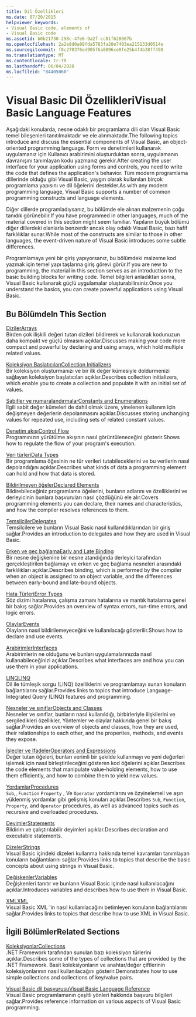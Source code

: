 ```yaml
---
title: Dil Özellikleri
ms.date: 07/20/2015
helpviewer_keywords:
- Visual Basic code, elements of
- Visual Basic code
ms.assetid: b0b21730-298c-47e6-9a2f-cc81f628067b
ms.openlocfilehash: 2a2e8d0a08fda5783fa20e7403ea215133d0514e
ms.sourcegitcommit: f8c270376ed905f6a8896ce0fe25b4f4b38ff498
ms.translationtype: MT
ms.contentlocale: tr-TR
ms.lasthandoff: 06/04/2020
ms.locfileid: "84405060"
---
```

# <a name="visual-basic-language-features"></a><span data-ttu-id="bbc2d-102">Visual Basic Dil Özellikleri</span><span class="sxs-lookup"><span data-stu-id="bbc2d-102">Visual Basic Language Features</span></span>
<span data-ttu-id="bbc2d-103">Aşağıdaki konularda, nesne odaklı bir programlama dili olan Visual Basic temel bileşenleri tanıtılmaktadır ve ele alınmaktadır.</span><span class="sxs-lookup"><span data-stu-id="bbc2d-103">The following topics introduce and discuss the essential components of Visual Basic, an object-oriented programming language.</span></span> <span data-ttu-id="bbc2d-104">Form ve denetimleri kullanarak uygulamanız için Kullanıcı arabirimini oluşturduktan sonra, uygulamanın davranışını tanımlayan kodu yazmanız gerekir.</span><span class="sxs-lookup"><span data-stu-id="bbc2d-104">After creating the user interface for your application using forms and controls, you need to write the code that defines the application's behavior.</span></span> <span data-ttu-id="bbc2d-105">Tüm modern programlama dillerinde olduğu gibi Visual Basic, yaygın olarak kullanılan birçok programlama yapısını ve dil öğelerini destekler.</span><span class="sxs-lookup"><span data-stu-id="bbc2d-105">As with any modern programming language, Visual Basic supports a number of common programming constructs and language elements.</span></span>  
  
 <span data-ttu-id="bbc2d-106">Diğer dillerde programladıysanız, bu bölümde ele alınan malzemenin çoğu tanıdık görünebilir.</span><span class="sxs-lookup"><span data-stu-id="bbc2d-106">If you have programmed in other languages, much of the material covered in this section might seem familiar.</span></span> <span data-ttu-id="bbc2d-107">Yapıların büyük bölümü diğer dillerdeki olanlarla benzerdir ancak olay odaklı Visual Basic, bazı hafif farklılıklar sunar.</span><span class="sxs-lookup"><span data-stu-id="bbc2d-107">While most of the constructs are similar to those in other languages, the event-driven nature of Visual Basic introduces some subtle differences.</span></span>  
  
 <span data-ttu-id="bbc2d-108">Programlamaya yeni bir giriş yapıyorsanız, bu bölümdeki malzeme kod yazmak için temel yapı taşlarına giriş görevi görür.</span><span class="sxs-lookup"><span data-stu-id="bbc2d-108">If you are new to programming, the material in this section serves as an introduction to the basic building blocks for writing code.</span></span> <span data-ttu-id="bbc2d-109">Temel bilgileri anladıktan sonra, Visual Basic kullanarak güçlü uygulamalar oluşturabilirsiniz.</span><span class="sxs-lookup"><span data-stu-id="bbc2d-109">Once you understand the basics, you can create powerful applications using Visual Basic.</span></span>  
  
## <a name="in-this-section"></a><span data-ttu-id="bbc2d-110">Bu Bölümde</span><span class="sxs-lookup"><span data-stu-id="bbc2d-110">In This Section</span></span>  
 [<span data-ttu-id="bbc2d-111">Diziler</span><span class="sxs-lookup"><span data-stu-id="bbc2d-111">Arrays</span></span>](arrays/index.md)  
 <span data-ttu-id="bbc2d-112">Birden çok ilişkili değeri tutan dizileri bildirerek ve kullanarak kodunuzun daha kompakt ve güçlü olmasını açıklar.</span><span class="sxs-lookup"><span data-stu-id="bbc2d-112">Discusses making your code more compact and powerful by declaring and using arrays, which hold multiple related values.</span></span>  
  
 [<span data-ttu-id="bbc2d-113">Koleksiyon Başlatıcıları</span><span class="sxs-lookup"><span data-stu-id="bbc2d-113">Collection Initializers</span></span>](collection-initializers/index.md)  
 <span data-ttu-id="bbc2d-114">Bir koleksiyon oluşturmanızı ve bir ilk değer kümesiyle doldurmenizi sağlayan koleksiyon başlatıcıları açıklar.</span><span class="sxs-lookup"><span data-stu-id="bbc2d-114">Describes collection initializers, which enable you to create a collection and populate it with an initial set of values.</span></span>  
  
 [<span data-ttu-id="bbc2d-115">Sabitler ve numaralandırmalar</span><span class="sxs-lookup"><span data-stu-id="bbc2d-115">Constants and Enumerations</span></span>](constants-enums/index.md)  
 <span data-ttu-id="bbc2d-116">İlgili sabit değer kümeleri de dahil olmak üzere, yinelenen kullanım için değişmeyen değerlerin depolanmasını açıklar.</span><span class="sxs-lookup"><span data-stu-id="bbc2d-116">Discusses storing unchanging values for repeated use, including sets of related constant values.</span></span>  
  
 [<span data-ttu-id="bbc2d-117">Denetim akışı</span><span class="sxs-lookup"><span data-stu-id="bbc2d-117">Control Flow</span></span>](control-flow/index.md)  
 <span data-ttu-id="bbc2d-118">Programınızın yürütülme akışının nasıl görüntüleneceğini gösterir.</span><span class="sxs-lookup"><span data-stu-id="bbc2d-118">Shows how to regulate the flow of your program's execution.</span></span>  
  
 [<span data-ttu-id="bbc2d-119">Veri türleri</span><span class="sxs-lookup"><span data-stu-id="bbc2d-119">Data Types</span></span>](data-types/index.md)  
 <span data-ttu-id="bbc2d-120">Bir programlama öğesinin ne tür verileri tutabileceklerini ve bu verilerin nasıl depolandığını açıklar.</span><span class="sxs-lookup"><span data-stu-id="bbc2d-120">Describes what kinds of data a programming element can hold and how that data is stored.</span></span>  
  
 [<span data-ttu-id="bbc2d-121">Bildirilmeyen öğeler</span><span class="sxs-lookup"><span data-stu-id="bbc2d-121">Declared Elements</span></span>](declared-elements/index.md)  
 <span data-ttu-id="bbc2d-122">Bildirebileceğiniz programlama öğelerini, bunların adlarını ve özelliklerini ve derleyicinin bunlara başvuruları nasıl çözdüğünü ele alır.</span><span class="sxs-lookup"><span data-stu-id="bbc2d-122">Covers programming elements you can declare, their names and characteristics, and how the compiler resolves references to them.</span></span>  
  
 [<span data-ttu-id="bbc2d-123">Temsilciler</span><span class="sxs-lookup"><span data-stu-id="bbc2d-123">Delegates</span></span>](delegates/index.md)  
 <span data-ttu-id="bbc2d-124">Temsilcilere ve bunların Visual Basic nasıl kullanıldıklarından bir giriş sağlar.</span><span class="sxs-lookup"><span data-stu-id="bbc2d-124">Provides an introduction to delegates and how they are used in Visual Basic.</span></span>  
  
 [<span data-ttu-id="bbc2d-125">Erken ve geç bağlama</span><span class="sxs-lookup"><span data-stu-id="bbc2d-125">Early and Late Binding</span></span>](early-late-binding/index.md)  
 <span data-ttu-id="bbc2d-126">Bir nesne değişkenine bir nesne atandığında derleyici tarafından gerçekleştirilen bağlamayı ve erken ve geç bağlama nesneleri arasındaki farklılıkları açıklar.</span><span class="sxs-lookup"><span data-stu-id="bbc2d-126">Describes binding, which is performed by the compiler when an object is assigned to an object variable, and the differences between early-bound and late-bound objects.</span></span>  
  
 [<span data-ttu-id="bbc2d-127">Hata Türleri</span><span class="sxs-lookup"><span data-stu-id="bbc2d-127">Error Types</span></span>](error-types.md)  
 <span data-ttu-id="bbc2d-128">Söz dizimi hatalarına, çalışma zamanı hatalarına ve mantık hatalarına genel bir bakış sağlar.</span><span class="sxs-lookup"><span data-stu-id="bbc2d-128">Provides an overview of syntax errors, run-time errors, and logic errors.</span></span>  
  
 [<span data-ttu-id="bbc2d-129">Olaylar</span><span class="sxs-lookup"><span data-stu-id="bbc2d-129">Events</span></span>](events/index.md)  
 <span data-ttu-id="bbc2d-130">Olayların nasıl bildirilemeyeceğini ve kullanılacağı gösterilir.</span><span class="sxs-lookup"><span data-stu-id="bbc2d-130">Shows how to declare and use events.</span></span>  
  
 [<span data-ttu-id="bbc2d-131">Arabirimler</span><span class="sxs-lookup"><span data-stu-id="bbc2d-131">Interfaces</span></span>](interfaces/index.md)  
 <span data-ttu-id="bbc2d-132">Arabirimlerin ne olduğunu ve bunları uygulamalarınızda nasıl kullanabileceğinizi açıklar.</span><span class="sxs-lookup"><span data-stu-id="bbc2d-132">Describes what interfaces are and how you can use them in your applications.</span></span>  
  
 [<span data-ttu-id="bbc2d-133">LINQ</span><span class="sxs-lookup"><span data-stu-id="bbc2d-133">LINQ</span></span>](linq/index.md)  
 <span data-ttu-id="bbc2d-134">Dil ile tümleşik sorgu (LINQ) özelliklerini ve programlamayı sunan konuların bağlantılarını sağlar.</span><span class="sxs-lookup"><span data-stu-id="bbc2d-134">Provides links to topics that introduce Language-Integrated Query (LINQ) features and programming.</span></span>  
  
 [<span data-ttu-id="bbc2d-135">Nesneler ve sınıflar</span><span class="sxs-lookup"><span data-stu-id="bbc2d-135">Objects and Classes</span></span>](objects-and-classes/index.md)  
 <span data-ttu-id="bbc2d-136">Nesneler ve sınıflar, bunların nasıl kullanıldığı, birbirleriyle ilişkilerini ve sergiledikleri özellikler, Yöntemler ve olaylar hakkında genel bir bakış sağlar.</span><span class="sxs-lookup"><span data-stu-id="bbc2d-136">Provides an overview of objects and classes, how they are used, their relationships to each other, and the properties, methods, and events they expose.</span></span>  
  
 [<span data-ttu-id="bbc2d-137">İşleçler ve Ifadeler</span><span class="sxs-lookup"><span data-stu-id="bbc2d-137">Operators and Expressions</span></span>](operators-and-expressions/index.md)  
 <span data-ttu-id="bbc2d-138">Değer tutan öğeleri, bunları verimli bir şekilde kullanmayı ve yeni değerleri işlemek için nasıl birleştirileceğini gösteren kod öğelerini açıklar.</span><span class="sxs-lookup"><span data-stu-id="bbc2d-138">Describes the code elements that manipulate value-holding elements, how to use them efficiently, and how to combine them to yield new values.</span></span>  
  
 [<span data-ttu-id="bbc2d-139">Yordamlar</span><span class="sxs-lookup"><span data-stu-id="bbc2d-139">Procedures</span></span>](procedures/index.md)  
 <span data-ttu-id="bbc2d-140">`Sub`,, `Function` `Property` , Ve `Operator` yordamlarını ve özyinelemeli ve aşırı yüklenmiş yordamlar gibi gelişmiş konuları açıklar.</span><span class="sxs-lookup"><span data-stu-id="bbc2d-140">Describes `Sub`, `Function`, `Property`, and `Operator` procedures, as well as advanced topics such as recursive and overloaded procedures.</span></span>  
  
 [<span data-ttu-id="bbc2d-141">Deyimler</span><span class="sxs-lookup"><span data-stu-id="bbc2d-141">Statements</span></span>](statements.md)  
 <span data-ttu-id="bbc2d-142">Bildirim ve çalıştırılabilir deyimleri açıklar.</span><span class="sxs-lookup"><span data-stu-id="bbc2d-142">Describes declaration and executable statements.</span></span>  
  
 [<span data-ttu-id="bbc2d-143">Dizeler</span><span class="sxs-lookup"><span data-stu-id="bbc2d-143">Strings</span></span>](strings/index.md)  
 <span data-ttu-id="bbc2d-144">Visual Basic içindeki dizeleri kullanma hakkında temel kavramları tanımlayan konuların bağlantılarını sağlar.</span><span class="sxs-lookup"><span data-stu-id="bbc2d-144">Provides links to topics that describe the basic concepts about using strings in Visual Basic.</span></span>  
  
 [<span data-ttu-id="bbc2d-145">Değişkenler</span><span class="sxs-lookup"><span data-stu-id="bbc2d-145">Variables</span></span>](variables/index.md)  
 <span data-ttu-id="bbc2d-146">Değişkenleri tanıtır ve bunların Visual Basic içinde nasıl kullanılacağını açıklar.</span><span class="sxs-lookup"><span data-stu-id="bbc2d-146">Introduces variables and describes how to use them in Visual Basic.</span></span>  
  
 [<span data-ttu-id="bbc2d-147">XML</span><span class="sxs-lookup"><span data-stu-id="bbc2d-147">XML</span></span>](xml/index.md)  
 <span data-ttu-id="bbc2d-148">Visual Basic XML 'in nasıl kullanılacağını betimleyen konuların bağlantılarını sağlar.</span><span class="sxs-lookup"><span data-stu-id="bbc2d-148">Provides links to topics that describe how to use XML in Visual Basic.</span></span>  
  
## <a name="related-sections"></a><span data-ttu-id="bbc2d-149">İlgili Bölümler</span><span class="sxs-lookup"><span data-stu-id="bbc2d-149">Related Sections</span></span>

 [<span data-ttu-id="bbc2d-150">Koleksiyonlar</span><span class="sxs-lookup"><span data-stu-id="bbc2d-150">Collections</span></span>](../concepts/collections.md)  
 <span data-ttu-id="bbc2d-151">.NET Framework tarafından sunulan bazı koleksiyon türlerini açıklar.</span><span class="sxs-lookup"><span data-stu-id="bbc2d-151">Describes some of the types of collections that are provided by the .NET Framework.</span></span> <span data-ttu-id="bbc2d-152">Basit koleksiyonların ve anahtar/değer çiftlerinin koleksiyonlarının nasıl kullanılacağını gösterir.</span><span class="sxs-lookup"><span data-stu-id="bbc2d-152">Demonstrates how to use simple collections and collections of key/value pairs.</span></span>  
  
 [<span data-ttu-id="bbc2d-153">Visual Basic dil başvurusu</span><span class="sxs-lookup"><span data-stu-id="bbc2d-153">Visual Basic Language Reference</span></span>](../../language-reference/index.md)  
 <span data-ttu-id="bbc2d-154">Visual Basic programlamanın çeşitli yönleri hakkında başvuru bilgileri sağlar.</span><span class="sxs-lookup"><span data-stu-id="bbc2d-154">Provides reference information on various aspects of Visual Basic programming.</span></span>
